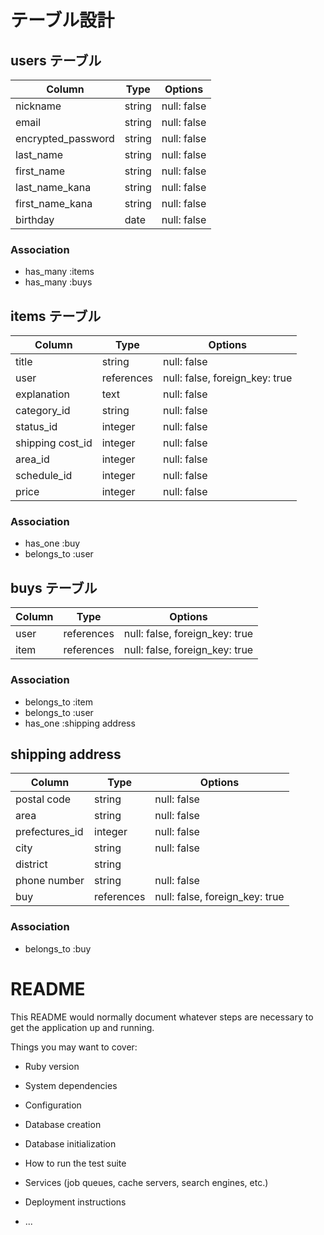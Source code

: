 # テーブル設計



## users テーブル

| Column             | Type   | Options     |
| ------------------ | ------ | ----------- |
| nickname           | string | null: false |
| email              | string | null: false |
| encrypted_password | string | null: false |
| last_name          | string | null: false |
| first_name         | string | null: false |
| last_name_kana     | string | null: false |
| first_name_kana    | string | null: false |
| birthday           | date   | null: false |

### Association

- has_many :items
- has_many :buys



## items テーブル

| Column           | Type          | Options                        |
| ---------------- | ------------- | ------------------------------ |
| title            | string        | null: false                    |
| user             | references    | null: false, foreign_key: true |
| explanation      | text          | null: false                    |
| category_id      | string        | null: false                    |
| status_id        | integer       | null: false                    |
| shipping cost_id | integer       | null: false                    |
| area_id          | integer       | null: false                    |
| schedule_id          | integer       | null: false                    |
| price            | integer       | null: false                    |

### Association

- has_one    :buy
- belongs_to :user



## buys テーブル

| Column | Type       | Options                        |
| ------ | ---------- | ------------------------------ |
| user   | references | null: false, foreign_key: true |
| item   | references | null: false, foreign_key: true |

### Association

- belongs_to :item
- belongs_to :user
- has_one    :shipping address



## shipping address

| Column          | Type       | Options                        |
| --------------- | ---------- | ------------------------------ |
| postal code     | string     | null: false                    |
| area            | string     | null: false                    |
| prefectures_id  | integer    | null: false                    |
| city            | string     | null: false                    |
| district        | string     |                                |
| phone number    | string     | null: false                    |
| buy             | references | null: false, foreign_key: true |

### Association

- belongs_to :buy



# README

This README would normally document whatever steps are necessary to get the
application up and running.

Things you may want to cover:

* Ruby version

* System dependencies

* Configuration

* Database creation

* Database initialization

* How to run the test suite

* Services (job queues, cache servers, search engines, etc.)

* Deployment instructions

* ...
